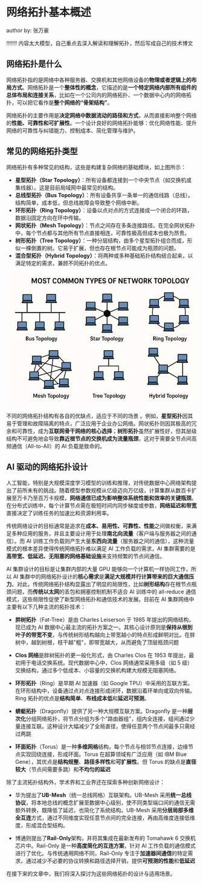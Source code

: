 <!--Copyright © ZOMI 适用于[License](https://github.com/Infrasys-AI/AIInfra)版权许可-->

# 网络拓扑基本概述

author by: 张万豪

!!!!!!!
内容太大模型，自己重点去深入解读和理解拓扑，然后写成自己的技术博文

## 网络拓扑是什么

网络拓扑指的是网络中各种服务器、交换机和其他网络设备的**物理或者逻辑上的布局方式**。网络拓扑是一个**整体性的概念**，它描述的是**一个特定网络内部所有组件的总体布局和连接关系**，比如在一个公司内的网络拓扑、一个数据中心内的网络拓扑，可以把它看作是**整个网络的“骨架结构”**。

网络拓扑的主要作用是**决定网络中数据流动的路径和方式**，从而直接影响整个网络的**性能、可靠性和可扩展性**。一个设计良好的网络拓扑能够：优化网络性能、提升网络的可靠性与纠错能力、控制成本、简化管理与维护。


## 常见的网络拓扑类型

网络拓扑有多种常见的结构，这些是构建复杂网络的基础模块，如上图所示：

- **星型拓扑（Star Topology）**：所有设备都连接到一个中央节点（如交换机或集线器）。这是目前局域网中最常见的结构。
- **总线型拓扑（Bus Topology）**：所有设备共享一条单一的通信线路（总线）。结构简单，成本低，但总线故障会导致整个网络中断。
- **环形拓扑（Ring Topology）**：设备以点对点的方式连接成一个闭合的环路，数据沿固定方向在环中传输。
- **网状拓扑（Mesh Topology）**：节点之间存在多条连接路径。在完全网状拓扑中，每个节点都与其他所有节点直接相连，可靠性极高但成本也极为昂贵。
- **树形拓扑（Tree Topology）**：一种分层结构，由多个星型拓扑组合而成，形似一棵倒置的树。它易于扩展，但也存在根节点可能成为瓶颈的问题。
- **混合型拓扑（Hybrid Topology）**：将两种或多种基础拓扑结构结合起来，以满足特定的需求，兼顾不同拓扑的优点。

![alt text](./images/05NetTopoIntro01.jpg)

不同的网络拓扑结构有各自的优缺点，适应于不同的场景 。例如，**星型拓扑**因其易于管理和故障隔离的特点，广泛应用于企业办公网络。网状拓扑则因其极高的冗余和可靠性，成为**互联网骨干网络的核心选择**；**树形拓扑**虽然扩展性好，但其层级结构不可避免地会导致**靠近根节点的交换机成为流量瓶颈**，这对于需要全节点间高频通信（All-to-All）的 AI 负载是致命的。

## AI 驱动的网络拓扑设计

人工智能，特别是大规模深度学习模型的训练和推理，对传统数据中心网络架构提出了前所未有的挑战。随着模型参数规模从亿级迈向万亿级，计算集群从数百卡扩展至万卡乃至百万卡规模，**网络通信已成为影响整体系统性能和效率的关键瓶颈**。在分布式训练中，每个计算节点需在极短时间内同步梯度或参数，**网络延迟和带宽**直接决定了训练任务的加速比和资源利用率。

传统网络设计的目标通常是追求在**成本、易用性、可靠性、性能**之间做权衡，来满足多种应用的服务，并且主要设计用于处理**南北向流量**（客户端与服务器之间的通信）。而 AI 训练工作负载则产生大量**东西向流量**（服务器之间的通信），这种流量模式的根本差异使得传统网络拓扑难以满足 AI 工作负载的需求，AI 集群需要的是**高带宽、低延迟、无阻塞的网络基础设施**来支持频繁的节点间通信。

AI 集群设计的目标是让集群内部的大量 GPU 能够向一个计算机一样协同工作，所以 AI 集群中的网络拓扑设计的**核心需求**是**满足大规模并行计算带来的巨大通信压力**。对此，传统网络拓扑结构显露出了明显的局限性，比如**树形结构**存在根节点瓶颈问题，而**传统以太网**的丢包和拥塞控制机制不适合 AI 训练中的 all-reduce 通信模式，这些局限性促使了新型网络拓扑和通信技术的发展。目前在 AI 集群网络中主要有以下几种主流的拓扑技术：

- **胖树拓扑**（Fat-Tree）是由 Charles Leiserson 于 1985 年提出的网络结构，现已成为 AI 数据中心最主流的拓扑方案之一。其核心设计原则是**保持从根到叶子的带宽不变**，与传统树形结构越向上带宽越小的特点形成鲜明对比。在胖树中，越到树根，枝干越"粗"，即带宽越大，从而避免了顶层瓶颈问题

- **Clos 网络**是胖树拓扑的更一般化形式，由 Charles Clos 在 1953 年提出，最初用于电话交换系统。现代数据中心中，Clos 网络通常采用多级（如 5 级）交换结构，通过多个低成本、小容量的交换机构建大规模无阻塞网络。

- **环形拓扑**（Ring）是早期 AI 加速器（如 Google TPU）中采用的互联方案。在环形结构中，设备通过点对点连接形成闭环，数据沿着环单向或双向传输。Ring 拓扑的优点是**结构简单**、**布线成本低**和**延迟可预测**。
- **蜻蜓拓扑**（Dragonfly）提供了另一种大规模互联方案。Dragonfly 是一种**层次化**分组网络拓扑，将节点分组为多个"路由器组"，组内全连接，组间通过少量连接互联。这种设计大幅减少了全局直径，使得任意两个节点间最多只需经过两跳

- **环面拓扑**（Torus）是一种**多维网格**结构，每个节点与相邻节点连接，边缘节点实现回绕连接，形成环面。Torus 在超算领域有广泛应用（如 IBM Blue Gene），其优点是**结构规整**、**路径多样性**和**可扩展性**。但 Torus 的缺点是**直径较大**（节点间需要多跳）和**不均匀的延迟**

除了主流拓扑结构外，学术界和工业界还在探索多种创新网络设计：

- 华为提出了**UB-Mesh**（统一总线网格）互联架构。UB-Mesh 采用**统一总线协议**，将本地总线的概念扩展至数据中心级别，使不同类型端口间的通信无需额外转换，既降低了延迟，也简化了系统结构。UB-Mesh 采用**分层局部多维全互连**方式，通过不同维度实现任意节点间的完全连接，再由高维度连接低维度，形成混合型结构。

- 博通则提出了**Rail-Only**架构，并将其集成在最新发布的 Tomahawk 6 交换机芯片中。Rail-Only 是一种**高度简化的互连方案**，针对 AI 工作负载的通信模式进行了优化。与传统通用网络不同，Rail-Only 专注于**加速器间通信**的特定需求，通过减少不必要的协议转换和路径选择开销，提供**可预测的性能**和**低延迟**

在接下来的文章中，我们将深入探讨为这些网络拓扑的设计与适用场景。
